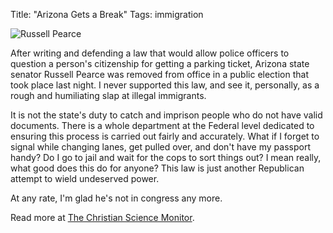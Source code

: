 Title: "Arizona Gets a Break"
Tags: immigration

![Russell Pearce](/media/uploads/111109032839-russell-pearce-story-top_large.jpg)

After writing and defending a law that would allow police officers to question
a person's citizenship for getting a parking ticket, Arizona state senator
Russell Pearce was removed from office in a public election that took place
last night. I never supported this law, and see it,
personally, as a rough and humiliating slap at illegal immigrants.

It is not the state's duty to catch and imprison people who do not have valid
documents. There is a whole department at the Federal level
dedicated to ensuring this process is carried out fairly and accurately.
What if I forget to signal while changing lanes, get pulled
over, and don't have my passport handy? Do I go to jail and
wait for the cops to sort things out? I mean really, what
good does this do for anyone? This law is just another
Republican attempt to wield undeserved power.

At any rate, I'm glad he's not in congress any more.

Read more at [The Christian Science Monitor](http://www.csmonitor.com/USA/Latest-News-Wires/2011/1109/Russell-Pearce-architect-of-illegal-immigration-law-in-Arizona-loses-election).


